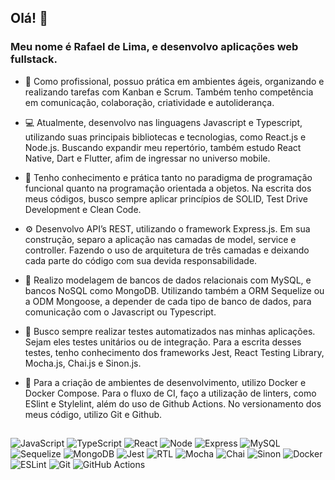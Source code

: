 ## Olá! 👋

### Meu nome é Rafael de Lima, e desenvolvo aplicações web fullstack.

- 🧠 Como profissional, possuo prática em ambientes ágeis, organizando e realizando tarefas com Kanban e Scrum. Também tenho competência em comunicação, colaboração, criatividade e autoliderança.

- 💻 Atualmente, desenvolvo nas linguagens Javascript e Typescript, utilizando suas principais bibliotecas e tecnologias, como React.js e Node.js.
Buscando expandir meu repertório, também estudo React Native, Dart e Flutter, afim de ingressar no universo mobile.

- 📝 Tenho conhecimento e prática tanto no paradigma de programação funcional quanto na programação orientada a objetos. Na escrita dos meus códigos, busco sempre aplicar princípios de SOLID, Test Drive Development e Clean Code.

- ⚙️ Desenvolvo API’s REST, utilizando o framework Express.js. Em sua construção, separo a aplicação nas camadas de model, service e controller. Fazendo o uso de arquitetura de três camadas e deixando cada parte do código com sua devida responsabilidade.

- 🎲 Realizo modelagem de bancos de dados relacionais com MySQL, e bancos NoSQL como MongoDB. Utilizando também a ORM Sequelize ou a ODM Mongoose, a depender de cada tipo de banco de dados, para comunicação com o Javascript ou Typescript.

- 🧪 Busco sempre realizar testes automatizados nas minhas aplicações. Sejam eles testes unitários ou de integração. Para a escrita desses testes, tenho conhecimento dos frameworks Jest, React Testing Library, Mocha.js, Chai.js e Sinon.js.

- 🧰 Para a criação de ambientes de desenvolvimento, utilizo Docker e Docker Compose. Para o fluxo de CI, faço a utilização de linters, como ESlint e Stylelint, além do uso de Github Actions. No versionamento dos meus código, utilizo Git e Github.

##
![JavaScript](https://img.shields.io/badge/JavaScript-F7DF1E?style=for-the-badge&logo=javascript&logoColor=black)
![TypeScript](https://img.shields.io/badge/typescript-%23007ACC.svg?style=for-the-badge&logo=typescript&logoColor=white)
![React](https://img.shields.io/badge/React-20232A?style=for-the-badge&logo=react&logoColor=61DAFB)
![Node](https://img.shields.io/badge/node.js-6DA55F?style=for-the-badge&logo=node.js&logoColor=white)
![Express](https://img.shields.io/badge/Express.js-404D59?style=for-the-badge)
![MySQL](https://img.shields.io/badge/mysql-%2300f.svg?style=for-the-badge&logo=mysql&logoColor=white)
![Sequelize](https://img.shields.io/badge/sequelize-323330?style=for-the-badge&logo=sequelize&logoColor=blue)
![MongoDB](https://img.shields.io/badge/MongoDB-%234ea94b.svg?style=for-the-badge&logo=mongodb&logoColor=white)
![Jest](https://img.shields.io/badge/Jest-323330?style=for-the-badge&logo=Jest&logoColor=white)
![RTL](https://img.shields.io/badge/testing%20library-323330?style=for-the-badge&logo=testing-library&logoColor=red)
![Mocha](https://img.shields.io/badge/mocha.js-323330?style=for-the-badge&logo=mocha&logoColor=Brown)
![Chai](https://img.shields.io/badge/chai.js-323330?style=for-the-badge&logo=chai&logoColor=red)
![Sinon](https://img.shields.io/badge/sinon.js-323330?style=for-the-badge&logo=sinon)
![Docker](https://img.shields.io/badge/docker-%230db7ed.svg?style=for-the-badge&logo=docker&logoColor=white)
![ESLint](https://img.shields.io/badge/ESLint-4B3263?style=for-the-badge&logo=eslint&logoColor=white)
![Git](https://img.shields.io/badge/git-%23F05033.svg?style=for-the-badge&logo=git&logoColor=white)
![GitHub Actions](https://img.shields.io/badge/github%20actions-%232671E5.svg?style=for-the-badge&logo=githubactions&logoColor=white)

